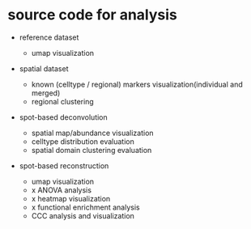 # source code for analysis
- reference dataset
  - umap visualization
    
- spatial dataset
  - known (celltype / regional) markers visualization(individual and merged)
  - regional clustering
    
- spot-based deconvolution
  - spatial map/abundance visualization
  - celltype distribution evaluation
  - spatial domain clustering evaluation
    
- spot-based reconstruction
  - umap visualization
  -  x ANOVA analysis
  -  x heatmap visualization
  -  x functional enrichment analysis
  - CCC analysis and visualization
